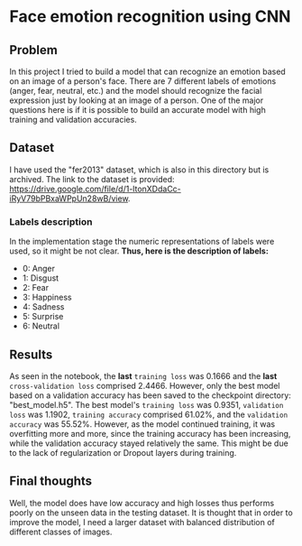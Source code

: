 # Face emotion recognition using CNN #

## Problem ##
In this project I tried to build a model that can recognize an emotion based on an image of a person's face. There are 7 different labels of emotions (anger, fear, neutral, etc.) and the model should recognize the facial expression just by looking at an image of a person.
One of the major questions here is if it is possible to build an accurate model with high training and validation accuracies.

## Dataset ##
I have used the "fer2013" dataset, which is also in this directory but is archived. The link to the dataset is provided: https://drive.google.com/file/d/1-ltonXDdaCc-iRyV79bPBxaWPpUn28wB/view.

### Labels description ###
In the implementation stage the numeric representations of labels were used, so it might be not clear.
**Thus, here is the description of labels:**
* 0: Anger
* 1: Disgust
* 2: Fear
* 3: Happiness
* 4: Sadness
* 5: Surprise
* 6: Neutral

## Results ##
As seen in the notebook, the **last** `training loss` was 0.1666 and the **last** `cross-validation loss` comprised 2.4466. However, only the best model based on a validation accuracy has been saved to the checkpoint directory: "best_model.h5". The best model's `training loss` was 0.9351, `validation loss` was 1.1902, `training accuracy` comprised 61.02%, and the `validation accuracy` was 55.52%.
However, as the model continued training, it was overfitting more and more, since the training accuracy has been increasing, while the validation accuracy stayed relatively the same. This might be due to the lack of regularization or Dropout layers during training.

## Final thoughts ##
Well, the model does have low accuracy and high losses thus performs poorly on the unseen data in the testing dataset. It is thought that in order to improve the model, I need a larger dataset with balanced distribution of different classes of images.